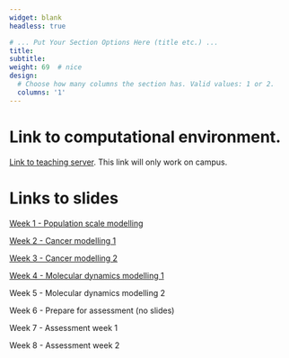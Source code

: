 ```yaml
---
widget: blank
headless: true

# ... Put Your Section Options Here (title etc.) ...
title:
subtitle:
weight: 69  # nice
design:
  # Choose how many columns the section has. Valid values: 1 or 2.
  columns: '1'
---
```


# Link to computational environment.

[Link to teaching server](http://139.184.170.218:9001/). This link will only work on campus.


# Links to slides

[Week 1 - Population scale modelling](Week1.pptx)

[Week 2 - Cancer modelling 1](Week2.pptx)

[Week 3 - Cancer modelling 2](Week3.pptx)

[Week 4 - Molecular dynamics modelling  1](Week4.pptx)

Week 5 - Molecular dynamics modelling  2

Week 6 - Prepare for assessment (no slides)

Week 7 - Assessment week 1

Week 8 - Assessment week 2
